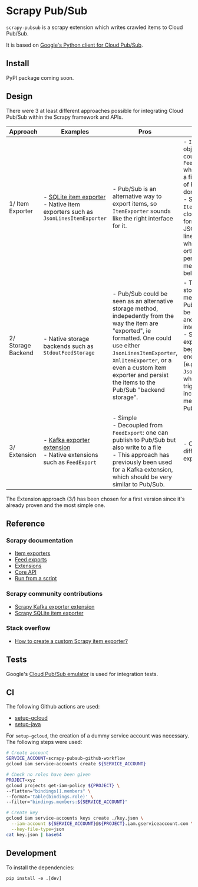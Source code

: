 # Scrapy Pub/Sub

`scrapy-pubsub` is a scrapy extension which writes crawled items to Cloud Pub/Sub.

It is based on [Google's Python client for Cloud Pub/Sub](https://googleapis.dev/python/pubsub/latest/).

## Install

PyPI package coming soon.

## Design

There were 3 at least different approaches possible for integrating Cloud Pub/Sub within the Scrapy framework and APIs.

| Approach           | Examples                                                                                                                                     | Pros                                                                                                                                                                                                                                                                                 | Cons                                                                                                                                                                                                                                                                                   |
| ------------------ | -------------------------------------------------------------------------------------------------------------------------------------------- | ------------------------------------------------------------------------------------------------------------------------------------------------------------------------------------------------------------------------------------------------------------------------------------ | -------------------------------------------------------------------------------------------------------------------------------------------------------------------------------------------------------------------------------------------------------------------------------------- |
| 1/ Item Exporter   | - [SQLite item exporter](https://github.com/RockyZ/Scrapy-sqlite-item-exporter) <br> - Native item exporters such as `JsonLinesItemExporter` | - Pub/Sub is an alternative way to export items, so `ItemExporter` sounds like the right interface for it.                                                                                                                                                                           | - `ItemExporter` objects are coupled to a `FeedExporter` which works with a file. In the case of Pub/Sub, we don't have a file. <br> - Scrapy native `ItemExporters` are closer to formatters (to JSON, JSON lines, XMLs...) which is orthogonal to the persistence medium (see below) |
| 2/ Storage Backend | - Native storage backends such as `StdoutFeedStorage`                                                                                        | - Pub/Sub could be seen as an alternative storage method, indepedently from the way the item are "exported", ie formatted. One could use either `JsonLinesItemExporter`, `XmlItemExporter`, or a even a custom item exporter and persist the items to the Pub/Sub "backend storage". | - The backend storage concept means that Pub/Sub should be seen as a file and provide a file interface <br> - Some item exporters write beginning and end tags to a file (e.g. `JsonItemExporter`) which would trigger sending incorrect messages to Pub/Sub.                          |
| 3/ Extension       | - [Kafka exporter extension](https://github.com/TeamHG-Memex/scrapy-kafka-export) <br> - Native extensions such as `FeedExport`              | - Simple <br> - Decoupled from `FeedExport`: one can publish to Pub/Sub but also write to a file <br> - This approach has previously been used for a Kafka extension, which should be very similar to Pub/Sub.                                                                       | - Can't reuse different item exporters                                                                                                                                                                                                                                                 |

The Extension approach (3/) has been chosen for a first version since it's already proven and the most simple one.

## Reference

### Scrapy documentation

- [Item exporters](https://docs.scrapy.org/en/latest/topics/exporters.html)
- [Feed exports](https://docs.scrapy.org/en/latest/topics/feed-exports.html)
- [Extensions](https://docs.scrapy.org/en/latest/topics/extensions.html)
- [Core API](https://docs.scrapy.org/en/latest/topics/api.html)
- [Run from a script](https://docs.scrapy.org/en/latest/topics/practices.html#run-scrapy-from-a-script)

### Scrapy community contributions

- [Scrapy Kafka exporter extension](https://github.com/TeamHG-Memex/scrapy-kafka-export)
- [Scrapy SQLite item exporter](https://github.com/RockyZ/Scrapy-sqlite-item-exporter)

### Stack overflow

- [How to create a custom Scrapy item exporter?](https://stackoverflow.com/questions/33290876/how-to-create-custom-scrapy-item-exporter)

## Tests

Google's [Cloud Pub/Sub emulator](https://cloud.google.com/pubsub/docs/emulator) is used for integration tests.

## CI

The following Github actions are used:

- [setup-gcloud](https://github.com/GoogleCloudPlatform/github-actions/tree/master/setup-gcloud)
- [setup-java](https://github.com/actions/setup-java)

For `setup-gcloud`, the creation of a dummy service account was necessary. The following steps were used:

```bash
# Create account
SERVICE_ACCOUNT=scrapy-pubsub-github-workflow
gcloud iam service-accounts create ${SERVICE_ACCOUNT}

# Check no roles have been given
PROJECT=xyz
gcloud projects get-iam-policy ${PROJECT} \
--flatten="bindings[].members" \
--format='table(bindings.role)' \
--filter="bindings.members:${SERVICE_ACCOUNT}"

# Create key
gcloud iam service-accounts keys create ./key.json \
  --iam-account ${SERVICE_ACCOUNT}@${PROJECT}.iam.gserviceaccount.com \
  --key-file-type=json
cat key.json | base64
```

## Development

To install the dependencies:

```
pip install -e .[dev]
```
